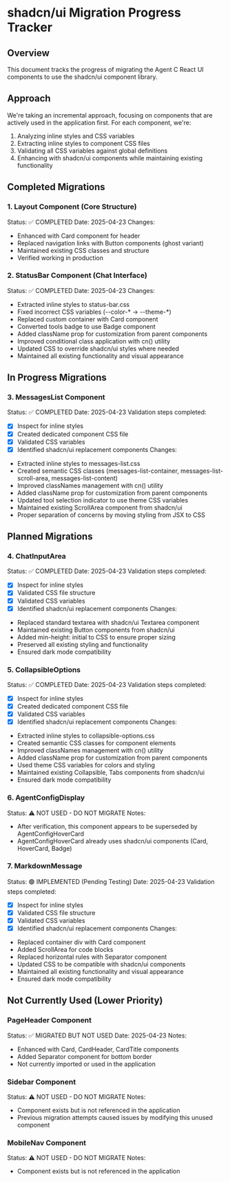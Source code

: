 # shadcn/ui Migration Progress Tracker

## Overview
This document tracks the progress of migrating the Agent C React UI components to use the shadcn/ui component library.

## Approach
We're taking an incremental approach, focusing on components that are actively used in the application first. For each component, we're:
1. Analyzing inline styles and CSS variables
2. Extracting inline styles to component CSS files
3. Validating all CSS variables against global definitions
4. Enhancing with shadcn/ui components while maintaining existing functionality

## Completed Migrations

### 1. Layout Component (Core Structure)
Status: ✅ COMPLETED
Date: 2025-04-23
Changes:
- Enhanced with Card component for header
- Replaced navigation links with Button components (ghost variant)
- Maintained existing CSS classes and structure
- Verified working in production

### 2. StatusBar Component (Chat Interface)
Status: ✅ COMPLETED
Date: 2025-04-23
Changes:
- Extracted inline styles to status-bar.css
- Fixed incorrect CSS variables (--color-* → --theme-*)
- Replaced custom container with Card component
- Converted tools badge to use Badge component
- Added className prop for customization from parent components
- Improved conditional class application with cn() utility
- Updated CSS to override shadcn/ui styles where needed
- Maintained all existing functionality and visual appearance

## In Progress Migrations

### 3. MessagesList Component
Status: ✅ COMPLETED
Date: 2025-04-23
Validation steps completed:
- [x] Inspect for inline styles
- [x] Created dedicated component CSS file
- [x] Validated CSS variables
- [x] Identified shadcn/ui replacement components
Changes:
- Extracted inline styles to messages-list.css
- Created semantic CSS classes (messages-list-container, messages-list-scroll-area, messages-list-content)
- Improved classNames management with cn() utility
- Added className prop for customization from parent components
- Updated tool selection indicator to use theme CSS variables
- Maintained existing ScrollArea component from shadcn/ui
- Proper separation of concerns by moving styling from JSX to CSS

## Planned Migrations

### 4. ChatInputArea
Status: ✅ COMPLETED
Date: 2025-04-23
Validation steps completed:
- [x] Inspect for inline styles
- [x] Validated CSS file structure
- [x] Validated CSS variables
- [x] Identified shadcn/ui replacement components
Changes:
- Replaced standard textarea with shadcn/ui Textarea component
- Maintained existing Button components from shadcn/ui
- Added min-height: initial to CSS to ensure proper sizing
- Preserved all existing styling and functionality
- Ensured dark mode compatibility

### 5. CollapsibleOptions
Status: ✅ COMPLETED
Date: 2025-04-23
Validation steps completed:
- [x] Inspect for inline styles
- [x] Created dedicated component CSS file
- [x] Validated CSS variables
- [x] Identified shadcn/ui replacement components
Changes:
- Extracted inline styles to collapsible-options.css
- Created semantic CSS classes for component elements
- Improved classNames management with cn() utility
- Added className prop for customization from parent components
- Used theme CSS variables for colors and styling
- Maintained existing Collapsible, Tabs components from shadcn/ui
- Ensured dark mode compatibility

### 6. AgentConfigDisplay
Status: ⚠️ NOT USED - DO NOT MIGRATE
Notes:
- After verification, this component appears to be superseded by AgentConfigHoverCard
- AgentConfigHoverCard already uses shadcn/ui components (Card, HoverCard, Badge)

### 7. MarkdownMessage
Status: 🟢 IMPLEMENTED (Pending Testing)
Date: 2025-04-23
Validation steps completed:
- [x] Inspect for inline styles
- [x] Validated CSS file structure
- [x] Validated CSS variables
- [x] Identified shadcn/ui replacement components
Changes:
- Replaced container div with Card component
- Added ScrollArea for code blocks
- Replaced horizontal rules with Separator component
- Updated CSS to be compatible with shadcn/ui components
- Maintained all existing functionality and visual appearance
- Ensured dark mode compatibility

## Not Currently Used (Lower Priority)

### PageHeader Component
Status: ✅ MIGRATED BUT NOT USED
Date: 2025-04-23
Notes:
- Enhanced with Card, CardHeader, CardTitle components
- Added Separator component for bottom border
- Not currently imported or used in the application

### Sidebar Component
Status: ⚠️ NOT USED - DO NOT MIGRATE
Notes:
- Component exists but is not referenced in the application
- Previous migration attempts caused issues by modifying this unused component

### MobileNav Component
Status: ⚠️ NOT USED - DO NOT MIGRATE
Notes:
- Component exists but is not referenced in the application